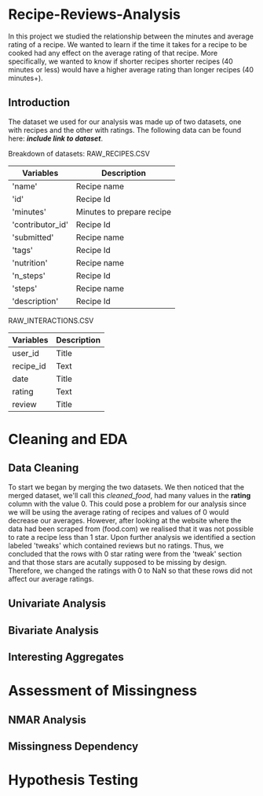 # Recipe-Reviews-Analysis
In this project we studied the relationship between the minutes and average rating of a recipe. We wanted to learn if the time it takes for a recipe to be cooked had any effect on the average rating of that recipe. More specifically, we wanted to know if shorter recipes shorter recipes (40 minutes or less) would have a higher average rating than longer recipes (40 minutes+). 

## Introduction 
The dataset we used for our analysis was made up of two datasets, one with recipes and the other with ratings. The following data can be found here: ***include link to dataset***. 

Breakdown of datasets:
  RAW_RECIPES.CSV
  
  | Variables | Description |
| ----------- | ----------- |
| 'name' | Recipe name |
| 'id' | Recipe Id |
| 'minutes' | Minutes to prepare recipe |
|'contributor_id' | Recipe Id |
| 'submitted' | Recipe name |
| 'tags' | Recipe Id |
| 'nutrition' | Recipe name |
| 'n_steps' | Recipe Id |
| 'steps' | Recipe name |
| 'description' | Recipe Id |

  RAW_INTERACTIONS.CSV
  
  | Variables | Description |
| ----------- | ----------- |
| user_id | Title |
| recipe_id | Text |
| date | Title |
| rating | Text |
| review | Title |

# Cleaning and EDA 
  
## Data Cleaning
To start we began by merging the two datasets. We then noticed that the merged dataset, we'll call this *cleaned_food*, had many values in the **rating** column with the value 0. This could pose a problem for our analysis since we will be using the average rating of recipes and values of 0 would decrease our averages. However, after looking at the website where the data had been scraped from (food.com) we realised that it was not possible to rate a recipe less than 1 star. Upon further analysis we identified a section labeled 'tweaks' which contained reviews but no ratings. Thus, we concluded that the rows with 0 star rating were from the 'tweak' section and that those stars are acutally supposed to be missing by design. Therefore, we changed the ratings with 0 to NaN so that these rows did not affect our average ratings. 
  

## Univariate Analysis

## Bivariate Analysis

## Interesting Aggregates

# Assessment of Missingness 

## NMAR Analysis

## Missingness Dependency

# Hypothesis Testing


